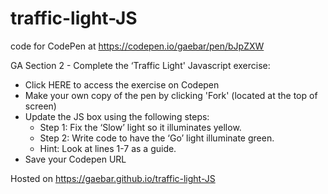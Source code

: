 # traffic-light-JS
code for CodePen at https://codepen.io/gaebar/pen/bJpZXW

GA Section 2 - Complete the ‘Traffic Light' Javascript exercise:

 - Click ​HERE​ to access the exercise on Codepen
 - Make your own copy of the pen by clicking 'Fork' (located at the top of screen)
 - Update the JS box using the following steps:
   - Step 1: Fix the ‘Slow’ light so it illuminates yellow.
   - Step 2: Write code to have the ‘Go’ light illuminate green.
   - Hint: Look at lines 1-7 as a guide.
 - Save your Codepen URL

Hosted on https://gaebar.github.io/traffic-light-JS

